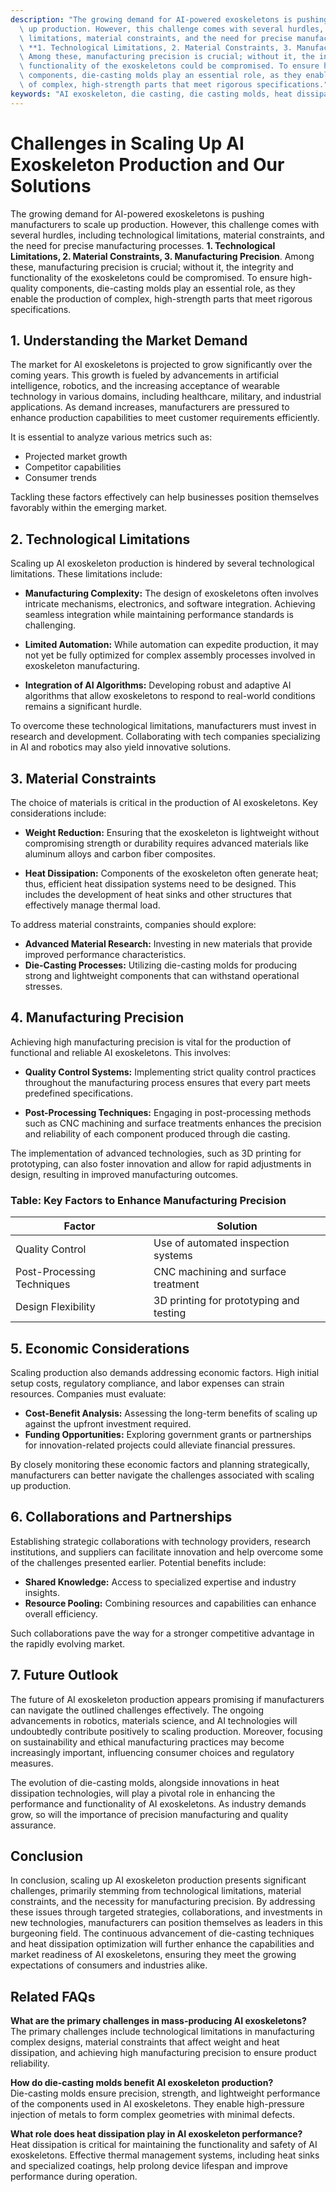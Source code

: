 ```yaml
---
description: "The growing demand for AI-powered exoskeletons is pushing manufacturers to scale\
  \ up production. However, this challenge comes with several hurdles, including technological\
  \ limitations, material constraints, and the need for precise manufacturing processes.\
  \ **1. Technological Limitations, 2. Material Constraints, 3. Manufacturing Precision**.\
  \ Among these, manufacturing precision is crucial; without it, the integrity and\
  \ functionality of the exoskeletons could be compromised. To ensure high-quality\
  \ components, die-casting molds play an essential role, as they enable the production\
  \ of complex, high-strength parts that meet rigorous specifications."
keywords: "AI exoskeleton, die casting, die casting molds, heat dissipation performance"
---
```

# Challenges in Scaling Up AI Exoskeleton Production and Our Solutions

The growing demand for AI-powered exoskeletons is pushing manufacturers to scale up production. However, this challenge comes with several hurdles, including technological limitations, material constraints, and the need for precise manufacturing processes. **1. Technological Limitations, 2. Material Constraints, 3. Manufacturing Precision**. Among these, manufacturing precision is crucial; without it, the integrity and functionality of the exoskeletons could be compromised. To ensure high-quality components, die-casting molds play an essential role, as they enable the production of complex, high-strength parts that meet rigorous specifications.

## **1. Understanding the Market Demand**

The market for AI exoskeletons is projected to grow significantly over the coming years. This growth is fueled by advancements in artificial intelligence, robotics, and the increasing acceptance of wearable technology in various domains, including healthcare, military, and industrial applications. As demand increases, manufacturers are pressured to enhance production capabilities to meet customer requirements efficiently. 

It is essential to analyze various metrics such as:

- Projected market growth
- Competitor capabilities
- Consumer trends

Tackling these factors effectively can help businesses position themselves favorably within the emerging market.

## **2. Technological Limitations**

Scaling up AI exoskeleton production is hindered by several technological limitations. These limitations include:

- **Manufacturing Complexity:** The design of exoskeletons often involves intricate mechanisms, electronics, and software integration. Achieving seamless integration while maintaining performance standards is challenging.
  
- **Limited Automation:** While automation can expedite production, it may not yet be fully optimized for complex assembly processes involved in exoskeleton manufacturing. 

- **Integration of AI Algorithms:** Developing robust and adaptive AI algorithms that allow exoskeletons to respond to real-world conditions remains a significant hurdle.

To overcome these technological limitations, manufacturers must invest in research and development. Collaborating with tech companies specializing in AI and robotics may also yield innovative solutions.

## **3. Material Constraints**

The choice of materials is critical in the production of AI exoskeletons. Key considerations include:

- **Weight Reduction:** Ensuring that the exoskeleton is lightweight without compromising strength or durability requires advanced materials like aluminum alloys and carbon fiber composites.

- **Heat Dissipation:** Components of the exoskeleton often generate heat; thus, efficient heat dissipation systems need to be designed. This includes the development of heat sinks and other structures that effectively manage thermal load.

To address material constraints, companies should explore:

- **Advanced Material Research:** Investing in new materials that provide improved performance characteristics.
- **Die-Casting Processes:** Utilizing die-casting molds for producing strong and lightweight components that can withstand operational stresses.

## **4. Manufacturing Precision**

Achieving high manufacturing precision is vital for the production of functional and reliable AI exoskeletons. This involves:

- **Quality Control Systems:** Implementing strict quality control practices throughout the manufacturing process ensures that every part meets predefined specifications.

- **Post-Processing Techniques:** Engaging in post-processing methods such as CNC machining and surface treatments enhances the precision and reliability of each component produced through die casting.

The implementation of advanced technologies, such as 3D printing for prototyping, can also foster innovation and allow for rapid adjustments in design, resulting in improved manufacturing outcomes.

### **Table: Key Factors to Enhance Manufacturing Precision**

| Factor                     | Solution                             |
|---------------------------|--------------------------------------|
| Quality Control           | Use of automated inspection systems   |
| Post-Processing Techniques | CNC machining and surface treatment   |
| Design Flexibility        | 3D printing for prototyping and testing |

## **5. Economic Considerations**

Scaling production also demands addressing economic factors. High initial setup costs, regulatory compliance, and labor expenses can strain resources. Companies must evaluate:

- **Cost-Benefit Analysis:** Assessing the long-term benefits of scaling up against the upfront investment required.
- **Funding Opportunities:** Exploring government grants or partnerships for innovation-related projects could alleviate financial pressures.

By closely monitoring these economic factors and planning strategically, manufacturers can better navigate the challenges associated with scaling up production.

## **6. Collaborations and Partnerships**

Establishing strategic collaborations with technology providers, research institutions, and suppliers can facilitate innovation and help overcome some of the challenges presented earlier. Potential benefits include:

- **Shared Knowledge:** Access to specialized expertise and industry insights.
- **Resource Pooling:** Combining resources and capabilities can enhance overall efficiency.

Such collaborations pave the way for a stronger competitive advantage in the rapidly evolving market.

## **7. Future Outlook**

The future of AI exoskeleton production appears promising if manufacturers can navigate the outlined challenges effectively. The ongoing advancements in robotics, materials science, and AI technologies will undoubtedly contribute positively to scaling production. Moreover, focusing on sustainability and ethical manufacturing practices may become increasingly important, influencing consumer choices and regulatory measures.

The evolution of die-casting molds, alongside innovations in heat dissipation technologies, will play a pivotal role in enhancing the performance and functionality of AI exoskeletons. As industry demands grow, so will the importance of precision manufacturing and quality assurance.

## **Conclusion**

In conclusion, scaling up AI exoskeleton production presents significant challenges, primarily stemming from technological limitations, material constraints, and the necessity for manufacturing precision. By addressing these issues through targeted strategies, collaborations, and investments in new technologies, manufacturers can position themselves as leaders in this burgeoning field. The continuous advancement of die-casting techniques and heat dissipation optimization will further enhance the capabilities and market readiness of AI exoskeletons, ensuring they meet the growing expectations of consumers and industries alike.

## **Related FAQs**

**What are the primary challenges in mass-producing AI exoskeletons?**  
The primary challenges include technological limitations in manufacturing complex designs, material constraints that affect weight and heat dissipation, and achieving high manufacturing precision to ensure product reliability.

**How do die-casting molds benefit AI exoskeleton production?**  
Die-casting molds ensure precision, strength, and lightweight performance of the components used in AI exoskeletons. They enable high-pressure injection of metals to form complex geometries with minimal defects.

**What role does heat dissipation play in AI exoskeleton performance?**  
Heat dissipation is critical for maintaining the functionality and safety of AI exoskeletons. Effective thermal management systems, including heat sinks and specialized coatings, help prolong device lifespan and improve performance during operation.
